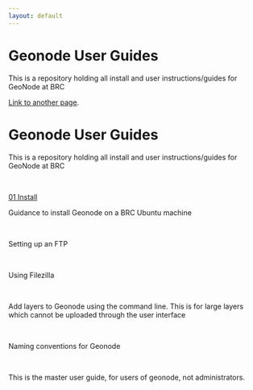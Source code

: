 ```yaml
---
layout: default
---
```


# Geonode User Guides

This is a repository holding all install and user instructions/guides for GeoNode at BRC

[Link to another page](/geonode_user_guides/_docs/01_install).


<div>

  <h1>Geonode User Guides</h1>
  <p>This is a repository holding all install and user instructions/guides for GeoNode at BRC</p>
  <br>

  <a href="https://github.com/pknight03/geonode_user_guides/blob/master/_docs/01_install.md">01 Install</a>
  <p>Guidance to install Geonode on a BRC Ubuntu machine</p>
  <br>
  <!--
  <a href=""></a>
  -->
  <p>Setting up an FTP</p>
  <br>
  <!--
  <a href=""></a>
  -->
  <p>Using Filezilla</p>
  <br>
  <!--
  <a href=""></a>
  -->
  <p>Add layers to Geonode using the command line. This is for large layers which cannot be uploaded through the user interface</p>
  <br>
  <!--
  <a href=""></a>
  -->
  <p>Naming conventions for Geonode</p>  
  <br>
  <!--
  <a href=""></a>
  -->
  <p>This is the master user guide, for users of geonode, not administrators. </p>    

</div>
